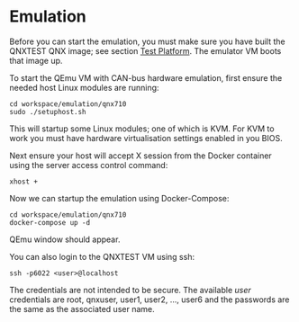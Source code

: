 # Emulation

Before you can start the emulation, you must make sure you have built the
QNXTEST QNX image; see section [Test Platform](./image/). The emulator VM boots
that image up.

To start the QEmu VM with CAN-bus hardware emulation, first ensure the needed
host Linux modules are running:

    cd workspace/emulation/qnx710
    sudo ./setuphost.sh

This will startup some Linux modules; one of which is KVM. For KVM to work you
must have hardware virtualisation settings enabled in you BIOS.

Next ensure your host will accept X session from the Docker container using the
server access control command:

    xhost +

Now we can startup the emulation using Docker-Compose:

    cd workspace/emulation/qnx710
    docker-compose up -d

QEmu window should appear.

You can also login to the QNXTEST VM using ssh:

    ssh -p6022 <user>@localhost

The credentials are not intended to be secure. The available _user_ credentials
are root, qnxuser, user1, user2, ..., user6 and the passwords are the same as the
associated user name.
